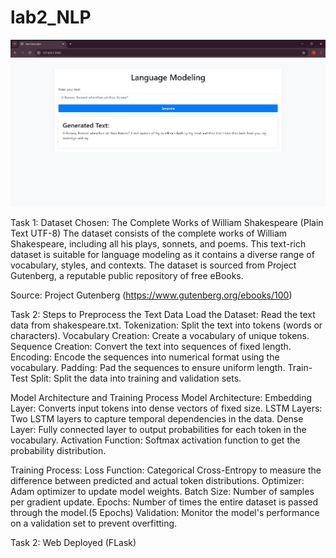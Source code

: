 # lab2_NLP
 
![alt text](image.png)

Task 1:
Dataset Chosen: The Complete Works of William Shakespeare (Plain Text UTF-8)
The dataset consists of the complete works of William Shakespeare, including 
all his plays, sonnets, and poems. This text-rich dataset is suitable for language 
modeling as it contains a diverse range of vocabulary, styles, and contexts. 
The dataset is sourced from Project Gutenberg, a reputable public repository of free eBooks.

Source: Project Gutenberg (https://www.gutenberg.org/ebooks/100)

Task 2:
Steps to Preprocess the Text Data
Load the Dataset: Read the text data from shakespeare.txt.
Tokenization: Split the text into tokens (words or characters).
Vocabulary Creation: Create a vocabulary of unique tokens.
Sequence Creation: Convert the text into sequences of fixed length.
Encoding: Encode the sequences into numerical format using the vocabulary.
Padding: Pad the sequences to ensure uniform length.
Train-Test Split: Split the data into training and validation sets.

Model Architecture and Training Process
Model Architecture:
Embedding Layer: Converts input tokens into dense vectors of fixed size.
LSTM Layers: Two LSTM layers to capture temporal dependencies in the data.
Dense Layer: Fully connected layer to output probabilities for each token in the vocabulary.
Activation Function: Softmax activation function to get the probability distribution.

Training Process:
Loss Function: Categorical Cross-Entropy to measure the difference between predicted and actual token distributions.
Optimizer: Adam optimizer to update model weights.
Batch Size: Number of samples per gradient update.
Epochs: Number of times the entire dataset is passed through the model.(5 Epochs)
Validation: Monitor the model's performance on a validation set to prevent overfitting.

Task 2: Web Deployed (FLask)